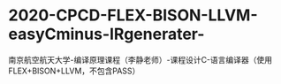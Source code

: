 # 2020-CPCD-FLEX-BISON-LLVM-easyCminus-IRgenerater-
南京航空航天大学-编译原理课程（李静老师）-课程设计C-语言编译器（使用FLEX+BISON+LLVM，不包含PASS）
